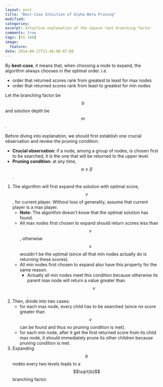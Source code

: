 ```yaml
---
layout: post
title: "Best-Case Intuition of Alpha-Beta Pruning"
modified:
categories:
excerpt: Intuitive explanation of the square root branching factor
comments: true
tags: [CS 188]
image:
  feature:
date: 2014-09-17T23:46:08-07:00
---
```


By **best-case**, it means that, when choosing a node to expand, the algorithm always chooses in the optimal order. i.e.

+ order that returned scores rank from greatest to least for max nodes
+ order that returned scores rank from least to greatest for min nodes

Let the branching factor be $$b$$ and solution depth be $$m$$.

Before diving into explanation, we should first establish one crucial observation and review the pruning condition:

+ **Crucial observation:** if a node, among a group of nodes, is chosen first to be searched, it is the one that will be returned to the upper level.
+ **Pruning condition:** at any time, $$\alpha \geqslant \beta$$.

1. The algorithm will first expand the solution with optimal score, $$v$$, for current player. Without loss of generality, assume that current player is a max player.
    + **Note:** The algorithm doesn't know that the optimal solution has found.
    + All max nodes first chosen to expand should return scores less than $$v$$, otherwise $$v$$ wouldn't be the optimal (since all that min nodes actually do is returning these scores).
    + All min nodes first chosen to expand also have this property for the same reason.
        + Actually all min nodes meet this condition because otherwise its parent max node will return a value greater than $$v$$.
2. Then, divide into two cases:
    + for each max node, every child has to be searched (since no score greater than $$v$$ can be found and thus no pruning condition is met).
    + for each min node, after it get the first returned score from its child max node, it should immediately prune its other children because pruning condition is met.
3. Expanding $$b$$ nodes every two levels leads to a $$\sqrt{b}$$ branching factor.